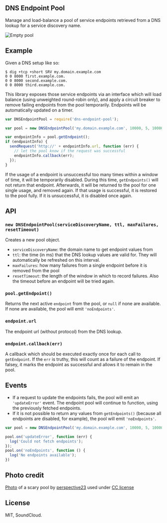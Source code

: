 ## DNS Endpoint Pool

Manage and load-balance a pool of service endpoints retrieved from a DNS lookup for a service discovery name.

![Empty pool](https://farm4.staticflickr.com/3480/3192156375_ca9377272a_z.jpg)

## Example

Given a DNS setup like so:

```shell
$ dig +tcp +short SRV my.domain.example.com
0 0 8000 first.example.com.
0 0 8000 second.example.com.
0 0 8000 third.example.com.
```

This library exposes those service endpoints via an interface which will load balance (using unweighted round-robin
only), and apply a circuit breaker to remove failing endpoints from the pool temporarily. Endpoints will be
automatically updated on a timer.

```js
var DNSEndpointPool = require('dns-endpoint-pool');

var pool = new DNSEndpointPool('my.domain.example.com', 10000, 5, 10000);

var endpointInfo = pool.getEndpoint();
if (endpointInfo) {
  sendRequest('http://' + endpointInfo.url, function (err) {
    // let the pool know if the request was successful
    endpointInfo.callback(err);
  });
}
```

If the usage of a endpoint is unsuccessful too many times within a window of time, it will be temporarily disabled.
During this time, `getEndpoints()` will not return that endpoint. Afterwards, it will be returned to the pool for one
single usage, and removed again. If that usage is successful, it is restored to the pool fully. If it is unsuccessful,
it is disabled once again.

## API

### `new DNSEndpointPool(serviceDiscoveryName, ttl, maxFailures, resetTimeout)`

Creates a new pool object.

- `serviceDiscoveryName`: the domain name to get endpoint values from
- `ttl`: the time (in ms) that the DNS lookup values are valid for. They will automatically be refreshed on this
  interval.
- `maxFailures`: how many failures from a single endpoint before it is removed from the pool
- `resetTimeout`: the length of the window in which to record failures. Also the timeout before an endpoint will be
  tried again.

### `pool.getEndpoint()`

Returns the next active `endpoint` from the pool, or `null` if none are available. If none are available, the pool will
emit `'noEndpoints'`.

### `endpoint.url`

The endpoint url (without protocol) from the DNS lookup.

### `endpoint.callback(err)`

A callback which should be executed exactly once for each call to `getEndpoint`. If the `err` is truthy, this will count
as a failure of the endpoint. If falsey, it marks the endpoint as successful and allows it to remain in the pool.

## Events

- If a request to update the endpoints fails, the pool will emit an `'updateError'` event. The endpoint pool will continue to
  function, using the previously fetched endpoints.
- If it is not possible to return any values from `getEndpoints()` (because all endpoints are disabled, for example), the
  pool will emit `'noEndpoints'`.


```js
var pool = new DNSEndpointPool('my.domain.example.com', 10000, 5, 10000);

pool.on('updateError', function (err) {
  log('Could not fetch endpoints');
});
pool.on('noEndpoints', function () {
  log('No endpoints available');
})
```

## Photo credit

[Photo](https://www.flickr.com/photos/perspective23/3192156375) of a scary pool by [perspective23](https://www.flickr.com/photos/perspective23/) used under [CC license](https://creativecommons.org/licenses/by-nc-nd/2.0/)

## License

MIT, SoundCloud.
